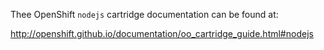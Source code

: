 Thee OpenShift `nodejs` cartridge documentation can be found at:

http://openshift.github.io/documentation/oo_cartridge_guide.html#nodejs
